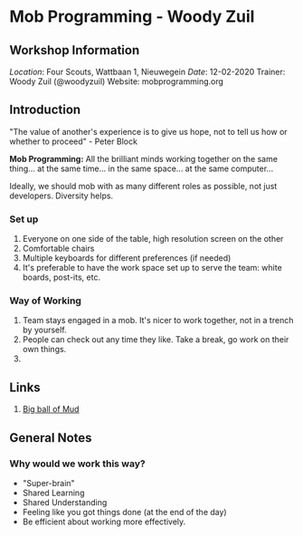# Mob Programming - Woody Zuil

## Workshop Information

_Location_: Four Scouts, Wattbaan 1, Nieuwegein
_Date_: 12-02-2020
Trainer: Woody Zuil (@woodyzuil)
Website: mobprogramming.org

## Introduction

"The value of another's experience is to give us hope, not to tell us how or whether to proceed" - Peter Block

**Mob Programming:** All the brilliant minds working together
on the same thing... 
at the same time... 
in the same space... 
at the same computer... 

Ideally, we should mob with as many different roles as possible, not just developers. Diversity helps.

### Set up

1. Everyone on one side of the table, high resolution screen on the other
2. Comfortable chairs
3. Multiple keyboards for different preferences (if needed)
4. It's preferable to have the work space set up to serve the team: white boards, post-its, etc.

### Way of Working

1. Team stays engaged in a mob. It's nicer to work together, not in a trench by yourself.
2. People can check out any time they like. Take a break, go work on their own things.
3.  

## Links

1. [Big ball of Mud](http://laputan.org/mud)

## General Notes

### Why would we work this way?

- "Super-brain"
- Shared Learning
- Shared Understanding
- Feeling like you got things done (at the end of the day)
- Be efficient about working more effectively. 